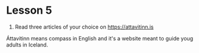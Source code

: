 # Lesson 5

1. Read three articles of your choice on https://attavitinn.is

Áttavitinn means compass in English and it's a website meant to guide youg adults in Iceland. 